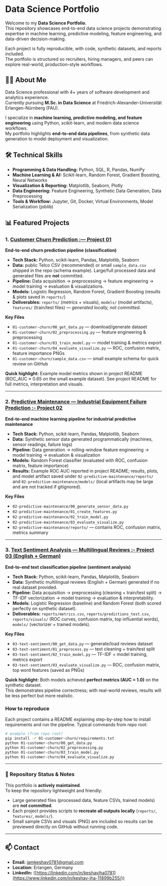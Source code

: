 # Data Science Portfolio

Welcome to my **Data Science Portfolio**.  
This repository showcases end-to-end data science projects demonstrating expertise in machine learning, predictive modeling, feature engineering, and data-driven decision-making.  

Each project is fully reproducible, with code, synthetic datasets, and reports included.  
The portfolio is structured so recruiters, hiring managers, and peers can explore real-world, production-style workflows.

## 👨‍💻 About Me
Data Science professional with 4+ years of software development and analytics experience.  
Currently pursuing **M.Sc. in Data Science** at Friedrich-Alexander-Universität Erlangen-Nürnberg (FAU).  

I specialize in **machine learning, predictive modeling, and feature engineering** using Python, scikit-learn, and modern data science workflows.  
My portfolio highlights **end-to-end data pipelines**, from synthetic data generation to model deployment and visualization.  

## 🛠️ Technical Skills
- **Programming & Data Handling:** Python, SQL, R, Pandas, NumPy  
- **Machine Learning & AI:** Scikit-learn, Random Forest, Gradient Boosting, Neural Networks  
- **Visualization & Reporting:** Matplotlib, Seaborn, Plotly  
- **Data Engineering:** Feature Engineering, Synthetic Data Generation, Data Preprocessing  
- **Tools & Workflow:** Jupyter, Git, Docker, Virtual Environments, Model Serialization (joblib)  

## 📊 Featured Projects

### 1. [Customer Churn Prediction :— Project 01](01-customer-churn/)
**End-to-end churn prediction pipeline (classification)**  
- **Tech Stack:** Python, scikit-learn, Pandas, Matplotlib, Seaborn  
- **Data:** public Telco CSV (recommended) or small `sample_data.csv` shipped in the repo (schema example). Large/full processed data and generated files are **not** committed.  
- **Pipeline:** Data acquisition → preprocessing → feature engineering → model training → evaluation & visualizations.  
- **Models:** Logistic Regression, Random Forest, Gradient Boosting (results & plots saved in `reports/`)  
- **Deliverables:** `reports/` (metrics + visuals), `models/` (model artifacts), `features/` (train/test files) — *generated locally, not committed*.

**Key Files**
- `01-customer-churn/00_get_data.py` — download/generate dataset  
- `01-customer-churn/02_preprocessing.py` — feature engineering & preprocessing  
- `01-customer-churn/03_train_model.py` — model training & metrics export  
- `01-customer-churn/04_evaluate_visualize.py` — ROC, confusion matrix, feature importance PNGs  
- `01-customer-churn/sample_data.csv` — small example schema for quick review on GitHub

**Quick highlight:** Example model metrics shown in project README (ROC_AUC ≈ 0.65 on the small example dataset). See project README for full metrics, interpretation and visuals.

---

### 2. [Predictive Maintenance — Industrial Equipment Failure Prediction  :- Project 02](02-predictive-maintenance/)
**End-to-end machine learning pipeline for industrial predictive maintenance**  
- **Tech Stack:** Python, scikit-learn, Pandas, Matplotlib, Seaborn  
- **Data:** Synthetic sensor data generated programmatically (machines, sensor readings, failure logs)  
- **Pipeline:** Data generation → rolling-window feature engineering → model training → evaluation & visualization  
- **Models:** Random Forest classifier (evaluated with ROC, confusion matrix, feature importance)  
- **Results:** Example ROC AUC reported in project README; results, plots, and model artifact saved under `02-predictive-maintenance/reports/` and `02-predictive-maintenance/models/` (local artifacts may be large and are not tracked if gitignored).

**Key Files**
- `02-predictive-maintenance/00_generate_sensor_data.py`  
- `02-predictive-maintenance/01_create_features.py`  
- `02-predictive-maintenance/02_train_model.py`  
- `02-predictive-maintenance/03_evaluate_visualize.py`  
- `02-predictive-maintenance/reports/` — contains ROC, confusion matrix, metrics summary

---

### 3. [Text Sentiment Analysis — Multilingual Reviews  :- Project 03 (English + German)](03-text-sentiment/)
**End-to-end text classification pipeline (sentiment analysis)**  
- **Tech Stack:** Python, scikit-learn, Pandas, Matplotlib, Seaborn  
- **Data:** Synthetic multilingual reviews (English + German) generated if no real dataset provided.  
- **Pipeline:** Data acquisition → preprocessing (cleaning + train/test split) → TF-IDF vectorization → model training → evaluation & interpretability.  
- **Models:** Logistic Regression (baseline) and Random Forest (both scored perfectly on synthetic dataset).  
- **Deliverables:** `reports/metrics.csv`, `reports/predictions_test.csv`, `reports/visuals/` (ROC curves, confusion matrix, top influential words), `models/` (vectorizer + trained models).

**Key Files**
- `03-text-sentiment/00_get_data.py` — generate/load reviews dataset  
- `03-text-sentiment/01_preprocess.py` — text cleaning + train/test split  
- `03-text-sentiment/02_train_model.py` — TF-IDF + model training, metrics export  
- `03-text-sentiment/03_evaluate_visualize.py` — ROC, confusion matrix, top word features (saved as PNGs)

**Quick highlight:** Both models achieved **perfect metrics (AUC = 1.0)** on the synthetic dataset.  
This demonstrates pipeline correctness; with real-world reviews, results will be less perfect but more realistic.


### How to reproduce 
Each project contains a README explaining step-by-step how to install requirements and run the pipeline. Typical commands from repo root:

```bash
# example (from repo root)
pip install -r 01-customer-churn/requirements.txt
python 01-customer-churn/00_get_data.py
python 01-customer-churn/02_preprocessing.py
python 01-customer-churn/03_train_model.py
python 01-customer-churn/04_evaluate_visualize.py
```

---

### 🚀 Repository Status & Notes

This portfolio is **actively maintained**.  
To keep the repository lightweight and friendly:

- Large generated files (processed data, feature CSVs, trained models) are **not committed**.  
- Each project provides scripts to **recreate all outputs locally** (`reports/`, `features/`, `models/`).  
- Small sample CSVs and visuals (PNG) are included so results can be previewed directly on GitHub without running code.  

---

## 📫 Contact
- **Email:** iamkeshav0781@gmail.com  
- **Location:** Erlangen, Germany  
- **LinkedIn:** ([https://linkedin.com/in/keshavjha0781](https://www.linkedin.com/in/keshav-jha-11899b255/))  

